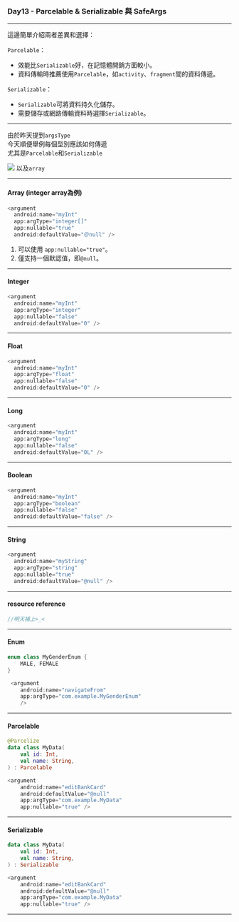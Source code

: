 ### Day13 - Parcelable & Serializable 與 SafeArgs

---

這邊簡單介紹兩者差異和選擇：

`Parcelable`：
- 效能比`Serializable`好，在記憶體開銷方面較小。
- 資料傳輸時推薦使用`Parcelable`，如`activity`、`fragment`間的資料傳遞。

`Serializable`：
- `Serializable`可將資料持久化儲存。
- 需要儲存或網路傳輸資料時選擇`Serializable`。

---

由於昨天提到`argsType`  
今天順便舉例每個型別應該如何傳遞  
尤其是`Parcelable`和`Serializable`  

![](https://402850431.github.io/argType.png)
以及`array`

---
#### Array (integer array為例)
```kotlin
<argument
  android:name="myInt"
  app:argType="integer[]"
  app:nullable="true"
  android:defaultValue="＠null" />
```
1. 可以使用 `app:nullable="true"`。   
2. 僅支持一個默認值，即`@null`。
---

#### Integer
```kotlin
<argument
  android:name="myInt"
  app:argType="integer"
  app:nullable="false"
  android:defaultValue="0" />
```
---
#### Float
```kotlin
<argument
  android:name="myInt"
  app:argType="float"
  app:nullable="false"
  android:defaultValue="0" />
```
---
#### Long
```kotlin
<argument
  android:name="myInt"
  app:argType="long"
  app:nullable="false"
  android:defaultValue="0L" />
```
---
#### Boolean
```kotlin
<argument
  android:name="myInt"
  app:argType="boolean"
  app:nullable="false"
  android:defaultValue="false" />
```
---
#### String
```kotlin
<argument
  android:name="myString"
  app:argType="string"
  app:nullable="true"
  android:defaultValue="@null" />
```
---

#### resource reference

```kotlin
//明天補上>_<
```
---
#### Enum
```kotlin
enum class MyGenderEnum {
    MALE, FEMALE
}
```

```kotlin
 <argument
    android:name="navigateFrom"
    app:argType="com.example.MyGenderEnum" 
    />                      
```
---
#### Parcelable
```kotlin
@Parcelize
data class MyData(
    val id: Int,
    val name: String,
) : Parcelable
```
```kotlin
<argument
    android:name="editBankCard"
    android:defaultValue="@null"
    app:argType="com.example.MyData"
    app:nullable="true" />        
```
---
#### Serializable
```kotlin
data class MyData(
    val id: Int,
    val name: String,
) : Serializable
```
```kotlin
<argument
    android:name="editBankCard"
    android:defaultValue="@null"
    app:argType="com.example.MyData"
    app:nullable="true" />        
```
---

